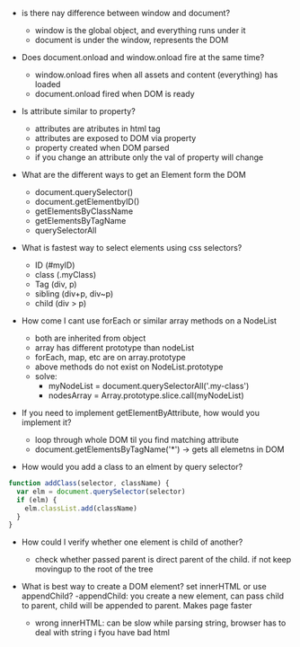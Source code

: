 - is there nay difference between window and document?
  - window is the global object, and everything runs under it
  - document is under the window, represents the DOM

- Does document.onload and window.onload fire at the same time?
  - window.onload fires when all assets and content (everything) has loaded
  - document.onload fired when DOM is ready

- Is attribute similar to property?
  - attributes are atributes in html tag
  - attributes are exposed to DOM via property
  - property created when DOM parsed
  - if you change an attribute only the val of property will change

- What are the different ways to get an Element form the DOM
  - document.querySelector()
  - document.getElementbyID()
  - getElementsByClassName
  - getElementsByTagName
  - querySelectorAll

- What is fastest way to select elements using css selectors?
  - ID (#myID)
  - class (.myClass)
  - Tag (div, p)
  - sibling (div+p, div~p)
  - child (div > p)

- How come I cant use forEach or similar array methods on a NodeList
  - both are inherited from object
  - array has different prototype than nodeList
  - forEach, map, etc are on array.prototype
  - above methods do not exist on NodeList.prototype
  - solve:
    - myNodeList = document.querySelectorAll('.my-class')
    - nodesArray = Array.prototype.slice.call(myNodeList)

- If you need to implement getElementByAttribute, how would you implement it?
  - loop through whole DOM til you find matching attribute
  - document.getElementsByTagName('*') -> gets all elemetns in DOM

- How would you add a class to an elment by query selector?
```javascript
function addClass(selector, className) {
  var elm = document.querySelector(selector)
  if (elm) {
    elm.classList.add(className)
  }
}
```

- How could I verify whether one element is child of another?
  - check whether passed parent is direct parent of the child. if not keep movingup to the root of the tree

- What is best way to create a DOM element? set innerHTML or use appendChild?
  -appendChild: you create a new element, can pass child to parent, child will be appended to parent. Makes page faster 

  - wrong innerHTML: can be slow while parsing string, browser has to deal with string i fyou have bad html

